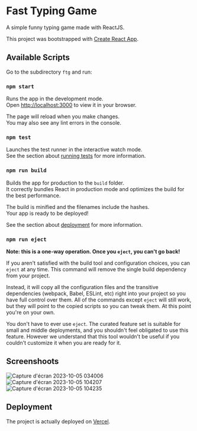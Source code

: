 # Fast Typing Game
A simple funny typing game made with ReactJS.

This project was bootstrapped with [Create React App](https://github.com/facebook/create-react-app).

## Available Scripts

Go to the subdirectory `ftg` and run:

### `npm start`

Runs the app in the development mode.\
Open [http://localhost:3000](http://localhost:3000) to view it in your browser.

The page will reload when you make changes.\
You may also see any lint errors in the console.

### `npm test`

Launches the test runner in the interactive watch mode.\
See the section about [running tests](https://facebook.github.io/create-react-app/docs/running-tests) for more information.

### `npm run build`

Builds the app for production to the `build` folder.\
It correctly bundles React in production mode and optimizes the build for the best performance.

The build is minified and the filenames include the hashes.\
Your app is ready to be deployed!

See the section about [deployment](https://facebook.github.io/create-react-app/docs/deployment) for more information.

### `npm run eject`

**Note: this is a one-way operation. Once you `eject`, you can't go back!**

If you aren't satisfied with the build tool and configuration choices, you can `eject` at any time. This command will remove the single build dependency from your project.

Instead, it will copy all the configuration files and the transitive dependencies (webpack, Babel, ESLint, etc) right into your project so you have full control over them. All of the commands except `eject` will still work, but they will point to the copied scripts so you can tweak them. At this point you're on your own.

You don't have to ever use `eject`. The curated feature set is suitable for small and middle deployments, and you shouldn't feel obligated to use this feature. However we understand that this tool wouldn't be useful if you couldn't customize it when you are ready for it.

## Screenshoots
![Capture d'écran 2023-10-05 034006](https://github.com/nahidath/fast-typing-game/assets/36660735/52f0128e-fbb4-400f-b7fa-d7abde26f462)
![Capture d'écran 2023-10-05 104207](https://github.com/nahidath/fast-typing-game/assets/36660735/918ecefe-c73e-4044-acdb-2e91215c8448)
![Capture d'écran 2023-10-05 104235](https://github.com/nahidath/fast-typing-game/assets/36660735/30384782-486b-4fa3-b65d-7c6b91ddea04)



## Deployment
The project is actually deployed on [Vercel](https://fast-typing-game.vercel.app/).
